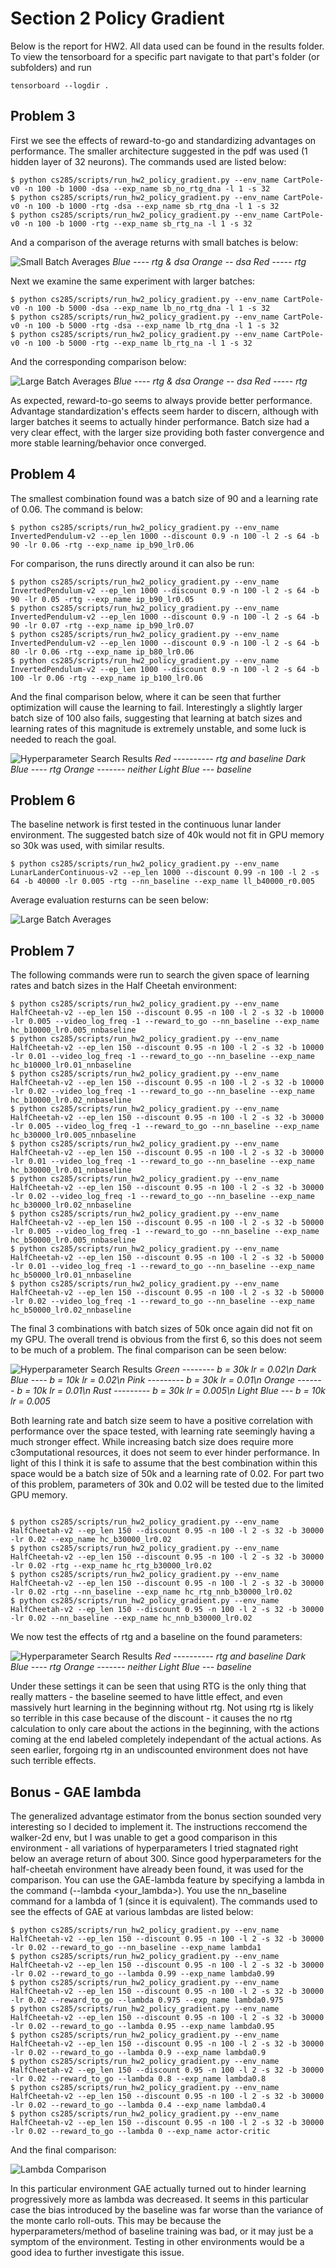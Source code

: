 # Section 2 Policy Gradient

Below is the report for HW2. All data used can be found in the results folder. To view the tensorboard for a specific part navigate to that part's folder (or subfolders) and run 
```commandline
tensorboard --logdir .
```

## Problem 3

First we see the effects of reward-to-go and standardizing advantages on performance. The smaller architecture suggested in the pdf was used (1 hidden layer of 32 neurons). The commands used are listed below:

```commandline
$ python cs285/scripts/run_hw2_policy_gradient.py --env_name CartPole-v0 -n 100 -b 1000 -dsa --exp_name sb_no_rtg_dna -l 1 -s 32
$ python cs285/scripts/run_hw2_policy_gradient.py --env_name CartPole-v0 -n 100 -b 1000 -rtg -dsa --exp_name sb_rtg_dna -l 1 -s 32
$ python cs285/scripts/run_hw2_policy_gradient.py --env_name CartPole-v0 -n 100 -b 1000 -rtg --exp_name sb_rtg_na -l 1 -s 32
```

And a comparison of the average returns with small batches is below:

![Small Batch Averages](results/problem-3-sb/eval-avg-cp-sb.png)
*Blue ---- rtg & dsa
Orange -- dsa
Red ----- rtg*


Next we examine the same experiment with larger batches:

```commandline
$ python cs285/scripts/run_hw2_policy_gradient.py --env_name CartPole-v0 -n 100 -b 5000 -dsa --exp_name lb_no_rtg_dna -l 1 -s 32
$ python cs285/scripts/run_hw2_policy_gradient.py --env_name CartPole-v0 -n 100 -b 5000 -rtg -dsa --exp_name lb_rtg_dna -l 1 -s 32
$ python cs285/scripts/run_hw2_policy_gradient.py --env_name CartPole-v0 -n 100 -b 5000 -rtg --exp_name lb_rtg_na -l 1 -s 32
```

And the corresponding comparison below:

![Large Batch Averages](results/problem-3-lb/eval-avg-cp-lb.png)
*Blue ---- rtg & dsa
Orange -- dsa
Red ----- rtg*

As expected, reward-to-go seems to always provide better performance. Advantage standardization's effects seem harder to discern, although with larger batches it seems to actually hinder performance. Batch size had a very clear effect, with the larger size providing both faster convergence and more stable learning/behavior once converged.

## Problem 4

The smallest combination found was a batch size of 90 and a learning rate of 0.06. The command is below:

```commandline
$ python cs285/scripts/run_hw2_policy_gradient.py --env_name InvertedPendulum-v2 --ep_len 1000 --discount 0.9 -n 100 -l 2 -s 64 -b 90 -lr 0.06 -rtg --exp_name ip_b90_lr0.06
```

For comparison, the runs directly around it can also be run:

```commandline
$ python cs285/scripts/run_hw2_policy_gradient.py --env_name InvertedPendulum-v2 --ep_len 1000 --discount 0.9 -n 100 -l 2 -s 64 -b 90 -lr 0.05 -rtg --exp_name ip_b90_lr0.05
$ python cs285/scripts/run_hw2_policy_gradient.py --env_name InvertedPendulum-v2 --ep_len 1000 --discount 0.9 -n 100 -l 2 -s 64 -b 90 -lr 0.07 -rtg --exp_name ip_b90_lr0.07
$ python cs285/scripts/run_hw2_policy_gradient.py --env_name InvertedPendulum-v2 --ep_len 1000 --discount 0.9 -n 100 -l 2 -s 64 -b 80 -lr 0.06 -rtg --exp_name ip_b80_lr0.06
$ python cs285/scripts/run_hw2_policy_gradient.py --env_name InvertedPendulum-v2 --ep_len 1000 --discount 0.9 -n 100 -l 2 -s 64 -b 100 -lr 0.06 -rtg --exp_name ip_b100_lr0.06
```

And the final comparison below, where it can be seen that further optimization will cause the learning to fail. Interestingly a slightly larger batch size of 100 also fails, suggesting that learning at batch sizes and learning rates of this magnitude is extremely unstable, and some luck is needed to reach the goal.

![Hyperparameter Search Results](results/problem-4/ideal-params-comparison.png)
*Red ---------- rtg and baseline 
Dark Blue ---- rtg
Orange ------- neither
Light Blue --- baseline*

## Problem 6
The baseline network is first tested in the continuous lunar lander environment. The suggested batch size of 40k would not fit in GPU memory so 30k was used, with similar results.

```commandline
$ python cs285/scripts/run_hw2_policy_gradient.py --env_name LunarLanderContinuous-v2 --ep_len 1000 --discount 0.99 -n 100 -l 2 -s 64 -b 40000 -lr 0.005 -rtg --nn_baseline --exp_name ll_b40000_r0.005
```
Average evaluation resturns can be seen below:

![Large Batch Averages](results/problem-6/eval-avg-ll.png)

## Problem 7

The following commands were run to search the given space of learning rates and batch sizes in the Half Cheetah environment:

```commandline
$ python cs285/scripts/run_hw2_policy_gradient.py --env_name HalfCheetah-v2 --ep_len 150 --discount 0.95 -n 100 -l 2 -s 32 -b 10000 -lr 0.005 --video_log_freq -1 --reward_to_go --nn_baseline --exp_name hc_b10000_lr0.005_nnbaseline
$ python cs285/scripts/run_hw2_policy_gradient.py --env_name HalfCheetah-v2 --ep_len 150 --discount 0.95 -n 100 -l 2 -s 32 -b 10000 -lr 0.01 --video_log_freq -1 --reward_to_go --nn_baseline --exp_name hc_b10000_lr0.01_nnbaseline
$ python cs285/scripts/run_hw2_policy_gradient.py --env_name HalfCheetah-v2 --ep_len 150 --discount 0.95 -n 100 -l 2 -s 32 -b 10000 -lr 0.02 --video_log_freq -1 --reward_to_go --nn_baseline --exp_name hc_b10000_lr0.02_nnbaseline
$ python cs285/scripts/run_hw2_policy_gradient.py --env_name HalfCheetah-v2 --ep_len 150 --discount 0.95 -n 100 -l 2 -s 32 -b 30000 -lr 0.005 --video_log_freq -1 --reward_to_go --nn_baseline --exp_name hc_b30000_lr0.005_nnbaseline
$ python cs285/scripts/run_hw2_policy_gradient.py --env_name HalfCheetah-v2 --ep_len 150 --discount 0.95 -n 100 -l 2 -s 32 -b 30000 -lr 0.01 --video_log_freq -1 --reward_to_go --nn_baseline --exp_name hc_b30000_lr0.01_nnbaseline
$ python cs285/scripts/run_hw2_policy_gradient.py --env_name HalfCheetah-v2 --ep_len 150 --discount 0.95 -n 100 -l 2 -s 32 -b 30000 -lr 0.02 --video_log_freq -1 --reward_to_go --nn_baseline --exp_name hc_b30000_lr0.02_nnbaseline
$ python cs285/scripts/run_hw2_policy_gradient.py --env_name HalfCheetah-v2 --ep_len 150 --discount 0.95 -n 100 -l 2 -s 32 -b 50000 -lr 0.005 --video_log_freq -1 --reward_to_go --nn_baseline --exp_name hc_b50000_lr0.005_nnbaseline
$ python cs285/scripts/run_hw2_policy_gradient.py --env_name HalfCheetah-v2 --ep_len 150 --discount 0.95 -n 100 -l 2 -s 32 -b 50000 -lr 0.01 --video_log_freq -1 --reward_to_go --nn_baseline --exp_name hc_b50000_lr0.01_nnbaseline
$ python cs285/scripts/run_hw2_policy_gradient.py --env_name HalfCheetah-v2 --ep_len 150 --discount 0.95 -n 100 -l 2 -s 32 -b 50000 -lr 0.02 --video_log_freq -1 --reward_to_go --nn_baseline --exp_name hc_b50000_lr0.02_nnbaseline
```

The final 3 combinations with batch sizes of 50k once again did not fit on my GPU. The overall trend is obvious from the first 6, so this does not seem to be much of a problem. The final comparison can be seen below:

![Hyperparameter Search Results](results/problem-7-search/cheetah-search-eval-avg.png)
*Green -------- b = 30k lr = 0.02\n
Dark Blue ---- b = 10k lr = 0.02\n
Pink --------- b = 30k lr = 0.01\n
Orange ------- b = 10k lr = 0.01\n
Rust --------- b = 30k lr = 0.005\n
Light Blue --- b = 10k lr = 0.005*

Both learning rate and batch size seem to have a positive correlation with performance over the space tested, with learning rate seemingly having a much stronger effect. While increasing batch size does require more c3omputational resources, it does not seem to ever hinder performance. In light of this I think it is safe to assume that the best combination within this space would be a batch size of 50k and a learning rate of 0.02. For part two of this problem, parameters of 30k and 0.02 will be tested due to the limited GPU memory.

```commandline

$ python cs285/scripts/run_hw2_policy_gradient.py --env_name HalfCheetah-v2 --ep_len 150 --discount 0.95 -n 100 -l 2 -s 32 -b 30000 -lr 0.02 --exp_name hc_b30000_lr0.02
$ python cs285/scripts/run_hw2_policy_gradient.py --env_name HalfCheetah-v2 --ep_len 150 --discount 0.95 -n 100 -l 2 -s 32 -b 30000 -lr 0.02 -rtg --exp_name hc_rtg_b30000_lr0.02
$ python cs285/scripts/run_hw2_policy_gradient.py --env_name HalfCheetah-v2 --ep_len 150 --discount 0.95 -n 100 -l 2 -s 32 -b 30000 -lr 0.02 -rtg --nn_baseline --exp_name hc_rtg_nnb_b30000_lr0.02
$ python cs285/scripts/run_hw2_policy_gradient.py --env_name HalfCheetah-v2 --ep_len 150 --discount 0.95 -n 100 -l 2 -s 32 -b 30000 -lr 0.02 --nn_baseline --exp_name hc_nnb_b30000_lr0.02

```

We now test the effects of rtg and a baseline on the found parameters:

![Hyperparameter Search Results](results/problem-7-ideal/cheetah-ideal-eval-avg.png)
*Red ---------- rtg and baseline 
Dark Blue ---- rtg
Orange ------- neither
Light Blue --- baseline*

Under these settings it can be seen that using RTG is the only thing that really matters - the baseline seemed to have little effect, and even massively hurt learning in the beginning without rtg. Not using rtg is likely so terrible in this case because of the discount - it causes the no rtg calculation to only care about the actions in the beginning, with the actions coming at the end labeled completely independant of the actual actions. As seen earlier, forgoing rtg in an undiscounted environment does not have such terrible effects.

## Bonus - GAE lambda

The generalized advantage estimator from the bonus section sounded very interesting so I decided to implement it. The instructions reccomend the walker-2d env, but I was unable to get a good comparison in this environment - all variations of hyperparameters I tried stagnated right below an average return of about 300. Since good hyperparameters for the half-cheetah environment have already been found, it was used for the comparison. You can use the GAE-lambda feature by specifying a lambda in the command (--lambda <your_lambda>). You use the nn_baseline command for a lambda of 1 (since it is equivalent). The commands used to see the effects of GAE at various lambdas are listed below:

```commandline
$ python cs285/scripts/run_hw2_policy_gradient.py --env_name HalfCheetah-v2 --ep_len 150 --discount 0.95 -n 100 -l 2 -s 32 -b 30000 -lr 0.02 --reward_to_go --nn_baseline --exp_name lambda1
$ python cs285/scripts/run_hw2_policy_gradient.py --env_name HalfCheetah-v2 --ep_len 150 --discount 0.95 -n 100 -l 2 -s 32 -b 30000 -lr 0.02 --reward_to_go --lambda 0.99 --exp_name lambda0.99
$ python cs285/scripts/run_hw2_policy_gradient.py --env_name HalfCheetah-v2 --ep_len 150 --discount 0.95 -n 100 -l 2 -s 32 -b 30000 -lr 0.02 --reward_to_go --lambda 0.975 --exp_name lambda0.975
$ python cs285/scripts/run_hw2_policy_gradient.py --env_name HalfCheetah-v2 --ep_len 150 --discount 0.95 -n 100 -l 2 -s 32 -b 30000 -lr 0.02 --reward_to_go --lambda 0.95 --exp_name lambda0.95
$ python cs285/scripts/run_hw2_policy_gradient.py --env_name HalfCheetah-v2 --ep_len 150 --discount 0.95 -n 100 -l 2 -s 32 -b 30000 -lr 0.02 --reward_to_go --lambda 0.9 --exp_name lambda0.9
$ python cs285/scripts/run_hw2_policy_gradient.py --env_name HalfCheetah-v2 --ep_len 150 --discount 0.95 -n 100 -l 2 -s 32 -b 30000 -lr 0.02 --reward_to_go --lambda 0.8 --exp_name lambda0.8
$ python cs285/scripts/run_hw2_policy_gradient.py --env_name HalfCheetah-v2 --ep_len 150 --discount 0.95 -n 100 -l 2 -s 32 -b 30000 -lr 0.02 --reward_to_go --lambda 0.4 --exp_name lambda0.4
$ python cs285/scripts/run_hw2_policy_gradient.py --env_name HalfCheetah-v2 --ep_len 150 --discount 0.95 -n 100 -l 2 -s 32 -b 30000 -lr 0.02 --reward_to_go --lambda 0 --exp_name actor-critic
```
 And the final comparison:

![Lambda Comparison](results/bonus-gae/gae_hc_comp.png)

In this particular environment GAE actually turned out to hinder learning progressively more as lambda was decreased. It seems in this particular case the bias introduced by the baseline was far worse than the variance of the monte carlo roll-outs. This may be because the hyperparameters/method of baseline training was bad, or it may just be a symptom of the environment. Testing in other environments would be a good idea to further investigate this issue. 




